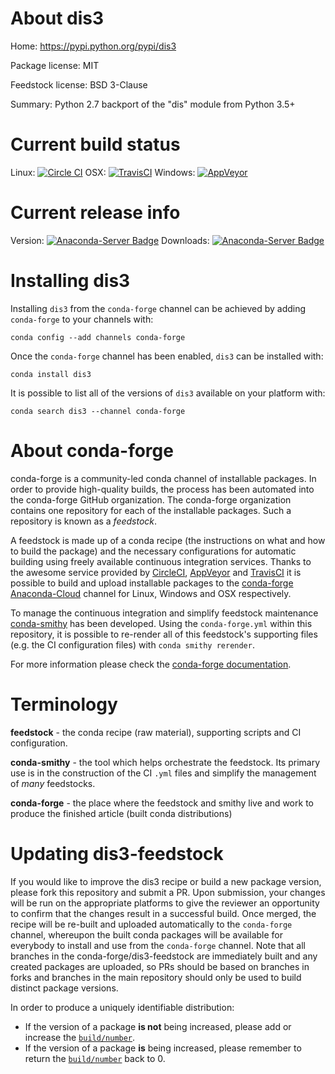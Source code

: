 About dis3
==========

Home: https://pypi.python.org/pypi/dis3

Package license: MIT

Feedstock license: BSD 3-Clause

Summary: Python 2.7 backport of the "dis" module from Python 3.5+



Current build status
====================

Linux: [![Circle CI](https://circleci.com/gh/conda-forge/dis3-feedstock.svg?style=shield)](https://circleci.com/gh/conda-forge/dis3-feedstock)
OSX: [![TravisCI](https://travis-ci.org/conda-forge/dis3-feedstock.svg?branch=master)](https://travis-ci.org/conda-forge/dis3-feedstock)
Windows: [![AppVeyor](https://ci.appveyor.com/api/projects/status/github/conda-forge/dis3-feedstock?svg=True)](https://ci.appveyor.com/project/conda-forge/dis3-feedstock/branch/master)

Current release info
====================
Version: [![Anaconda-Server Badge](https://anaconda.org/conda-forge/dis3/badges/version.svg)](https://anaconda.org/conda-forge/dis3)
Downloads: [![Anaconda-Server Badge](https://anaconda.org/conda-forge/dis3/badges/downloads.svg)](https://anaconda.org/conda-forge/dis3)

Installing dis3
===============

Installing `dis3` from the `conda-forge` channel can be achieved by adding `conda-forge` to your channels with:

```
conda config --add channels conda-forge
```

Once the `conda-forge` channel has been enabled, `dis3` can be installed with:

```
conda install dis3
```

It is possible to list all of the versions of `dis3` available on your platform with:

```
conda search dis3 --channel conda-forge
```


About conda-forge
=================

conda-forge is a community-led conda channel of installable packages.
In order to provide high-quality builds, the process has been automated into the
conda-forge GitHub organization. The conda-forge organization contains one repository
for each of the installable packages. Such a repository is known as a *feedstock*.

A feedstock is made up of a conda recipe (the instructions on what and how to build
the package) and the necessary configurations for automatic building using freely
available continuous integration services. Thanks to the awesome service provided by
[CircleCI](https://circleci.com/), [AppVeyor](http://www.appveyor.com/)
and [TravisCI](https://travis-ci.org/) it is possible to build and upload installable
packages to the [conda-forge](https://anaconda.org/conda-forge)
[Anaconda-Cloud](http://docs.anaconda.org/) channel for Linux, Windows and OSX respectively.

To manage the continuous integration and simplify feedstock maintenance
[conda-smithy](http://github.com/conda-forge/conda-smithy) has been developed.
Using the ``conda-forge.yml`` within this repository, it is possible to re-render all of
this feedstock's supporting files (e.g. the CI configuration files) with ``conda smithy rerender``.

For more information please check the [conda-forge documentation](https://conda-forge.org/docs/).

Terminology
===========

**feedstock** - the conda recipe (raw material), supporting scripts and CI configuration.

**conda-smithy** - the tool which helps orchestrate the feedstock.
                   Its primary use is in the construction of the CI ``.yml`` files
                   and simplify the management of *many* feedstocks.

**conda-forge** - the place where the feedstock and smithy live and work to
                  produce the finished article (built conda distributions)


Updating dis3-feedstock
=======================

If you would like to improve the dis3 recipe or build a new
package version, please fork this repository and submit a PR. Upon submission,
your changes will be run on the appropriate platforms to give the reviewer an
opportunity to confirm that the changes result in a successful build. Once
merged, the recipe will be re-built and uploaded automatically to the
`conda-forge` channel, whereupon the built conda packages will be available for
everybody to install and use from the `conda-forge` channel.
Note that all branches in the conda-forge/dis3-feedstock are
immediately built and any created packages are uploaded, so PRs should be based
on branches in forks and branches in the main repository should only be used to
build distinct package versions.

In order to produce a uniquely identifiable distribution:
 * If the version of a package **is not** being increased, please add or increase
   the [``build/number``](http://conda.pydata.org/docs/building/meta-yaml.html#build-number-and-string).
 * If the version of a package **is** being increased, please remember to return
   the [``build/number``](http://conda.pydata.org/docs/building/meta-yaml.html#build-number-and-string)
   back to 0.